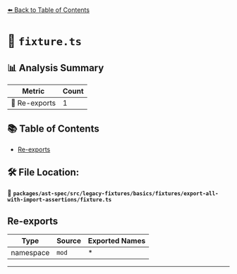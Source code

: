 [⬅️ Back to Table of Contents](../../../../../../../index.md)

# 📄 `fixture.ts`

## 📊 Analysis Summary

| Metric | Count |
|--------|-------|
| 🔄 Re-exports | 1 |

## 📚 Table of Contents

- [Re-exports](#re-exports)

## 🛠️ File Location:
📂 **`packages/ast-spec/src/legacy-fixtures/basics/fixtures/export-all-with-import-assertions/fixture.ts`**

## Re-exports

| Type | Source | Exported Names |
|------|--------|----------------|
| namespace | `mod` | * |


---